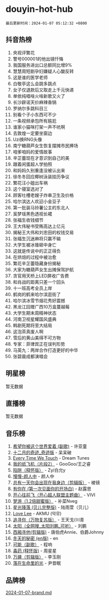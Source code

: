 # douyin-hot-hub

`最后更新时间：2024-01-07 05:12:32 +0800`

## 抖音热榜

1. 央视评繁花
1. 警号000001的他出镜忏悔
1. 我国服务进出口总额同比增9%
1. 慧慧周短剧孕妇嫌疑人心酸反转
1. 这是谁的医学老师
1. 白敬亭这么会跳多跳点
1. 女子仅退款后又取走上千元快递
1. 单依纯唱啥火啥新歌又火了
1. 长沙辟谣天价麻辣香锅
1. 罗纳尔多跳科目三
1. 别看个子小东西可不少
1. 一条视频承包所有尴尬
1. 谁家小猫咪打架一声不吭啊
1. 去敦煌一定要坐窗边
1. Uzi换RNG头像
1. 南宁糖葫芦女生恢复摆摊市民捧场
1. 咱爹咱妈的爱情故事
1. 辛芷蕾现在才意识到自己的美
1. 跟着闲蛋超人学拍照
1. 和妈妈久别重逢没被认出来
1. 徐冬冬回应椰树泳装挂历争议
1. 繁花汪小姐出车祸
1. 这个寝室选对了
1. 顾客吐槽老嫂子炸串卫生及价格
1. 哈尔滨达人欢迎小金豆子
1. 第一批装马铃薯公主的东北人
1. 奚梦瑶黑色透视长裙
1. 张福生收钱细节
1. 王大伟秘书受贿高达上亿元
1. 揭秘王大伟和刘忠田的权钱交易
1. 张福生沉迷麻将只赢不输
1. 大学生被冰锥砸中身亡
1. 这就是传说中的正正得负
1. 在烘焙的过程中被治愈
1. 繁花辛芷蕾隐藏身份揭秘
1. 大家为糖葫芦女生出摊保驾护航
1. 贪官用天桥上LED屏收广告费
1. 和肖战的距离只差一个回头
1. 十一班高考全员上岸
1. 鹤岗的鹤来哈尔滨逛街了
1. 哈尔滨冰雪节烟花秀好震撼
1. 黑龙江回赠广西10万盒蔓越莓
1. 大学生期末周精神状态
1. 河南卫视星耀国风盛典
1. 韩剧死期将至大结局
1. 这泡茶真废人啊
1. 雪后的黄山美得不可方物
1. 专家：菲律宾正在误判形势
1. 马英九：两岸合作打造更好的中华
1. 张碧晨成都演唱会

## 明星榜

暂无数据

## 直播榜

暂无数据

## 音乐榜

1. [希望你被这个世界爱着 (副歌)](https://sf86-cdn-tos.douyinstatic.com/obj/tos-cn-ve-2774/oUHCmWQfZlE3QQBKBeD8rCFLpJzPgCpImhsxMt) - 许亚童
1. [十二月的奇迹_奇迹版](https://sf86-cdn-tos.douyinstatic.com/obj/tos-cn-ve-2774/oMslvA9FBzGMGHnyUuoiiUjtIAXfMz6tzwByW8) - 呆呆破
1. [Every Time We Touch](https://sf86-cdn-tos.douyinstatic.com/obj/tos-cn-ve-2774/ogN6lUKQeBBfEVhIOMikG1CcJjugxk1tztZyhP) - Dream Tunes
1. [我的纸飞机（片段2）](https://sf86-cdn-tos.douyinstatic.com/obj/tos-cn-ve-2774/oM2ZrKcg2CD5AeRB2gkeXOFB1IxAGJdZPazYHf) - GooGoo/王之睿
1. [陷阱（释怀版）](https://sf86-cdn-tos.douyinstatic.com/obj/tos-cn-ve-2774/oE8C21LeZrzKLDFfQYgMzx4GAIHageG5IzayY7) - Zy/白允y
1. [慢慢-颜人中](https://sf86-cdn-tos.douyinstatic.com/obj/tos-cn-ve-2774/ocjHNfBXdBxQNC8ZGAeoLMFTUgtBg8bkExunDC) - 颜人中
1. [总有一天你会出现在我身边（剪辑版）](https://sf86-cdn-tos.douyinstatic.com/obj/tos-cn-ve-2774/oMLsHwhWW7CYoAhoWB9EXUQIzNBsfAJxpAoxCU) - 棱镜
1. [有你在 (第一次见面你的开场白)](https://sf6-cdn-tos.douyinstatic.com/obj/tos-cn-ve-2774/oAthrQ3ClJBfI57uBoFEgNDYtNCZ0TSYQQfxQ0) - 赵露思
1. [开心往前飞（开心超人联盟主题曲）](https://sf3-cdn-tos.douyinstatic.com/obj/tos-cn-ve-2774/9d8fb7c82cf1421fb93a9fe925275e0a) - VIVI
1. [梦游（1.2倍甜蜜版）](https://sf6-cdn-tos.douyinstatic.com/obj/tos-cn-ve-2774/o4gyAUm8hwufoEABmwVIiQtHsFuGzAEEWtNMzo) - 补菜Nveg
1. [星光降落 (贝儿完整版)](https://sf86-cdn-tos.douyinstatic.com/obj/tos-cn-ve-2774/okwB9hAwyAtsFFkFBzAX1hOOfQuIoMNs0W2Mwr) - 陆雨萱（贝儿）
1. [Love Lee](https://sf86-cdn-tos.douyinstatic.com/obj/tos-cn-ve-2774/o05GbkJGbCBTdDnMtB0fwOYgkeZp23vrWQDQBS) - AKMU (악뮤)
1. [追寻你（万物复苏版）](https://sf86-cdn-tos.douyinstatic.com/obj/tos-cn-ve-2774/oYeAZJsbjIDit9APmBg8u6uDUQnHmoCf3gbo74) - 王天戈/川青
1. [太阳（全网搜_太阳刘鹏_可听）](https://sf3-cdn-tos.douyinstatic.com/obj/tos-cn-ve-2774/ogWbyIQnlBFImVbeDocRdCIYtBHlbJXgfZMvgz) - 刘鹏
1. [西厢寻他(剪辑版)](https://sf86-cdn-tos.douyinstatic.com/obj/tos-cn-ve-2774/oUsAVfAQKlRNxEv5qxvIB8o5qmIWUcXbzJKJhw) - 唐伯虎Annie、伯爵Johnny
1. [冬天的秘密 (en版)](https://sf86-cdn-tos.douyinstatic.com/obj/tos-cn-ve-2774/okIuMHDdzyf3FjGK4Lphe1vfHcQaPIHAg0Z4CR) - en
1. [可能（副歌）](https://sf86-cdn-tos.douyinstatic.com/obj/tos-cn-ve-2774/cde1731888894259b333569393c2fb51) - 程响
1. [毒药 (释怀版)](https://sf3-cdn-tos.douyinstatic.com/obj/tos-cn-ve-2774/oYILMEAzspdZBIzy4frJNB8ZHPHWAhiwowd4Ad) - 周星星
1. [万疆（剪辑版）](https://sf3-cdn-tos.douyinstatic.com/obj/tos-cn-ve-2774/ooG7oVgFlDTelKCjCsTTobQvbdtj1BBQXnfZd8) - 李玉刚
1. [落在生命里的光](https://sf86-cdn-tos.douyinstatic.com/obj/tos-cn-ve-2774/d9ffa8c090124ea58bb10df9b510c01d) - 尹昔眠

## 品牌榜

[2024-01-07-brand.md](2024-01-07-brand.md)
